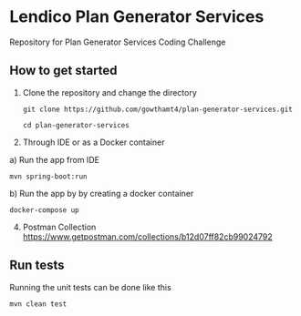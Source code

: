 # Lendico Plan Generator Services

Repository for Plan Generator Services Coding Challenge

## How to get started

1. Clone the repository and change the directory

   `git clone https://github.com/gowthamt4/plan-generator-services.git`

   `cd plan-generator-services`

2. Through IDE or as a Docker container
 
 a) Run the app from IDE

   `mvn spring-boot:run`


 b) Run the app by by creating a docker container

  `docker-compose up`

4. Postman Collection
   https://www.getpostman.com/collections/b12d07ff82cb99024792

## Run tests

Running the unit tests can be done like this

`mvn clean test`
